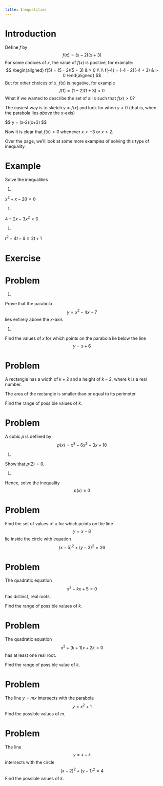 ```yaml
---
title: Inequalities
---
```


# Introduction

Define $f$ by
$$
f(x) = (x - 2)(x + 3)
$$
For some choices of $x,$ the value of $f(x)$ is positive, for example:
$$
\begin{aligned}
f(5) = (5 - 2)(5 + 3) & > 0 \\
\\
f(-4) = (-4 - 2)(-4 + 3) & > 0
\end{aligned}
$$
But for other choices of $x,$ $f(x)$ is negative, for example
$$
f(1) = (1 - 2)(1 + 3) < 0
$$
What if we wanted to describe the set of all $x$ such that $f(x) > 0$?

The easiest way is to sketch $y = f(x)$ and look for when $y > 0$ (that is, when the parabola lies *above* the $x$-axis)

<img-caption src="/img/books/pure/polynomials/inequalities-1.png" height="40vh">
$$
y = (x-2)(x+3)
$$
</img-caption>

Now it is clear that $f(x) > 0$ whenever $x < -3$ or $x > 2.$

Over the page, we'll look at some more examples of solving this type of inequality.

# Example

Solve the inequalities

 1.

 $x^2 + x - 20 < 0$

 1.

 $4 - 2x - 3x^2 < 0$

 1.

 $t^2 - 4t - 6 \geq 2t + 1$

<v-video id="441311226"></v-video>

# Exercise

<rudiment id="FS2H5bVL"></rudiment>

# Problem

 1.

 Prove that the parabola
 $$
 y = x^2 - 4x + 7
 $$
 lies entirely above the $x$-axis

 1.

 Find the values of $x$ for which points on the parabola lie below the line
 $$
 y = x + 6
 $$

<solution id="441377727">
  <v-video id="441377727"></v-video>
</solution>

# Problem

A rectangle has a width of $k + 2$ and a height of $k - 2,$ where $k$ is a real number.

The area of the rectangle is smaller than or equal to its perimeter.

Find the range of possible values of $k.$

<solution id="441377819">
  <v-video id="441377819"></v-video>
</solution>

# Problem

A cubic $p$ is defined by
$$
p(x) = x^3 - 6x^2 + 3x + 10
$$

 1.

 Show that $p(2) = 0.$

 1.

 Hence, solve the inequality
 $$
 p(x) \geq 0
 $$

 <solution id="441377910">
   <v-video id="441377910"></v-video>
 </solution>

# Problem

Find the set of values of $x$ for which points on the line
$$
y = x - 8
$$
lie inside the circle with equation
$$
(x - 5)^2 + (y - 3)^2 = 26
$$

<solution id="441378048">
  <v-video id="441378048"></v-video>
</solution>

# Problem

The quadratic equation
$$
x^2 + kx + 5 = 0
$$
has distinct, real roots.

Find the range of possible values of $k.$

<solution id="441378182">
  <v-video id="441378182"></v-video>
</solution>

# Problem

The quadratic equation
$$
x^2 + (k+1)x + 2k = 0
$$
has at least one real root.

Find the range of possible value of $k.$

<solution id="441378240">
  <v-video id="441378240"></v-video>
</solution>

# Problem

The line $y = mx$ intersects with the parabola
$$
y = x^2 + 1
$$
Find the possible values of $m.$

<solution id="441378286">
  <v-video id="441378286"></v-video>
</solution>

# Problem

The line
$$
y = x + k
$$
intersects with the circle
$$
(x-2)^2 + (y-1)^2 = 4
$$
Find the possible values of $k.$

<solution id="441378325">
  <v-video id="441378325"></v-video>
</solution>
